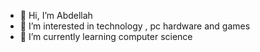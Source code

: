 - 👋 Hi, I’m Abdellah
- 👀 I’m interested in technology , pc hardware and games 
- 🌱 I’m currently learning computer science 
